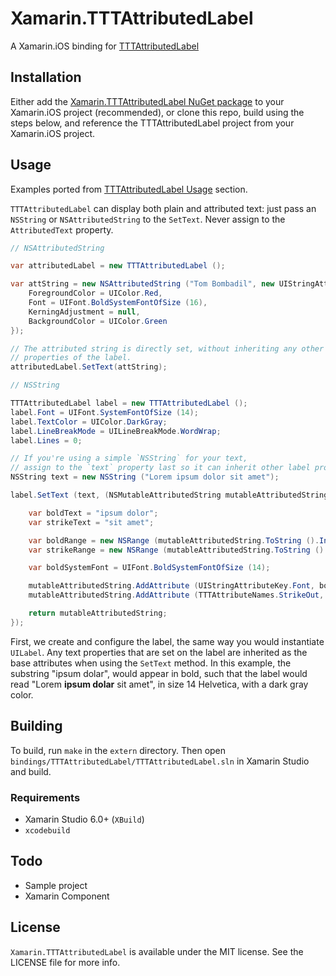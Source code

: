 # Xamarin.TTTAttributedLabel

A Xamarin.iOS binding for [TTTAttributedLabel][0]


## Installation
Either add the [Xamarin.TTTAttributedLabel NuGet package][2] to your Xamarin.iOS project (recommended), or clone this repo, build using the steps below, and reference the TTTAttributedLabel project from your Xamarin.iOS project.


## Usage
Examples ported from [TTTAttributedLabel Usage][1] section.

`TTTAttributedLabel` can display both plain and attributed text: just pass an `NSString` or `NSAttributedString` to the `SetText`. Never assign to the `AttributedText` property.

``` C#
// NSAttributedString

var attributedLabel = new TTTAttributedLabel ();

var attString = new NSAttributedString ("Tom Bombadil", new UIStringAttributes {
	ForegroundColor = UIColor.Red,
	Font = UIFont.BoldSystemFontOfSize (16),
	KerningAdjustment = null,
	BackgroundColor = UIColor.Green
});

// The attributed string is directly set, without inheriting any other text
// properties of the label.
attributedLabel.SetText(attString);
```

``` C#
// NSString

TTTAttributedLabel label = new TTTAttributedLabel ();
label.Font = UIFont.SystemFontOfSize (14);
label.TextColor = UIColor.DarkGray;
label.LineBreakMode = UILineBreakMode.WordWrap;
label.Lines = 0;

// If you're using a simple `NSString` for your text,
// assign to the `text` property last so it can inherit other label properties.
NSString text = new NSString ("Lorem ipsum dolor sit amet");

label.SetText (text, (NSMutableAttributedString mutableAttributedString) => {

	var boldText = "ipsum dolor";
	var strikeText = "sit amet";

	var boldRange = new NSRange (mutableAttributedString.ToString ().IndexOf (boldText, StringComparison.OrdinalIgnoreCase), boldText.Length);
	var strikeRange = new NSRange (mutableAttributedString.ToString ().IndexOf (strikeText, StringComparison.OrdinalIgnoreCase), strikeText.Length);

	var boldSystemFont = UIFont.BoldSystemFontOfSize (14);

	mutableAttributedString.AddAttribute (UIStringAttributeKey.Font, boldSystemFont, boldRange);
	mutableAttributedString.AddAttribute (TTTAttributeNames.StrikeOut, NSObject.FromObject (true), strikeRange);

	return mutableAttributedString;
});
```
First, we create and configure the label, the same way you would instantiate `UILabel`. Any text properties that are set on the label are inherited as the base attributes when using the `SetText` method. In this example, the substring "ipsum dolar", would appear in bold, such that the label would read "Lorem **ipsum dolar** sit amet", in size 14 Helvetica, with a dark gray color.


## Building

To build, run `make` in the `extern` directory. Then open `bindings/TTTAttributedLabel/TTTAttributedLabel.sln` in Xamarin Studio and build.

### Requirements

* Xamarin Studio 6.0+ (`XBuild`)
* `xcodebuild`


## Todo

* Sample project
* Xamarin Component


## License

`Xamarin.TTTAttributedLabel` is available under the MIT license. See the LICENSE file for more info.

[0]:https://github.com/TTTAttributedLabel/TTTAttributedLabel
[1]:https://github.com/TTTAttributedLabel/TTTAttributedLabel#usage
[2]:https://www.nuget.org/packages/Xamarin.TTTAttributedLabel